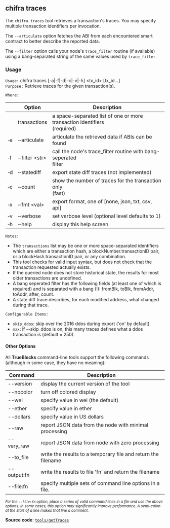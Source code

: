 ## chifra traces

The `chifra traces` tool retrieves a transaction's traces. You may specify multiple transaction identifiers per invocation.

The `--articulate` option fetches the ABI from each encountered smart contract to better describe the reported data.

The `--filter` option calls your node's `trace_filter` routine (if available) using a bang-separated string of the same values used by `trace_fitler`.

### Usage

`Usage:`    chifra traces [-a|-f|-d|-c|-v|-h] &lt;tx_id&gt; [tx_id...]  
`Purpose:`  Retrieve traces for the given transaction(s).

`Where:`

|          | Option                           | Description                                                                  |
| -------- | -------------------------------- | ---------------------------------------------------------------------------- |
|          | transactions                     | a space-separated list of one or more transaction identifiers<br/>(required) |
| &#8208;a | &#8208;&#8208;articulate         | articulate the retrieved data if ABIs can be found                           |
| &#8208;f | &#8208;&#8208;filter &lt;str&gt; | call the node's trace_filter routine with bang-seperated<br/>filter          |
| &#8208;d | &#8208;&#8208;statediff          | export state diff traces (not implemented)                                   |
| &#8208;c | &#8208;&#8208;count              | show the number of traces for the transaction only<br/>(fast)                |
| &#8208;x | &#8208;&#8208;fmt &lt;val&gt;    | export format, one of [none, json, txt, csv, api]                            |
| &#8208;v | &#8208;&#8208;verbose            | set verbose level (optional level defaults to 1)                             |
| &#8208;h | &#8208;&#8208;help               | display this help screen                                                     |

`Notes:`

- The `transactions` list may be one or more space-separated identifiers which are either a transaction hash,
  a blockNumber.transactionID pair, or a blockHash.transactionID pair, or any combination.
- This tool checks for valid input syntax, but does not check that the transaction requested actually exists.
- If the queried node does not store historical state, the results for most older transactions are undefined.
- A bang seperated filter has the following fields (at least one of which is required) and is separated
  with a bang (!): fromBlk, toBlk, fromAddr, toAddr, after, count.
- A state diff trace describes, for each modified address, what changed during that trace.

`Configurable Items:`

- `skip_ddos`: skip over the 2016 ddos during export ('on' by default).
- `max`: if --skip_ddos is on, this many traces defines what a ddos transaction is (default = 250).

#### Other Options

All **TrueBlocks** command-line tools support the following commands (although in some case, they have no meaning):

| Command     | Description                                                   |
| ----------- | ------------------------------------------------------------- |
| --version   | display the current version of the tool                       |
| --nocolor   | turn off colored display                                      |
| --wei       | specify value in wei (the default)                            |
| --ether     | specify value in ether                                        |
| --dollars   | specify value in US dollars                                   |
| --raw       | report JSON data from the node with minimal processing        |
| --very_raw  | report JSON data from node with zero processing               |
| --to_file   | write the results to a temporary file and return the filename |
| --output:fn | write the results to file 'fn' and return the filename        |
| --file:fn   | specify multiple sets of command line options in a file.      |

<small>*For the `--file:fn` option, place a series of valid command lines in a file and use the above options. In some cases, this option may significantly improve performance. A semi-colon at the start of a line makes that line a comment.*</small>

**Source code**: [`tools/getTraces`](https://github.com/TrueBlocks/trueblocks-core/tree/master/src/tools/getTraces)

